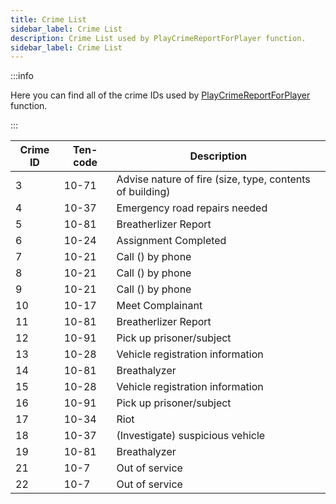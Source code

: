 ```yaml
---
title: Crime List
sidebar_label: Crime List
description: Crime List used by PlayCrimeReportForPlayer function.
sidebar_label: Crime List
---
```


:::info

Here you can find all of the crime IDs used by [PlayCrimeReportForPlayer](../functions/PlayCrimeReportForPlayer) function.

:::

| Crime ID | Ten-code | Description                                              |
| -------- | -------- | -------------------------------------------------------- |
| 3        | 10-71    | Advise nature of fire (size, type, contents of building) |
| 4        | 10-37    | Emergency road repairs needed                            |
| 5        | 10-81    | Breatherlizer Report                                     |
| 6        | 10-24    | Assignment Completed                                     |
| 7        | 10-21    | Call () by phone                                         |
| 8        | 10-21    | Call () by phone                                         |
| 9        | 10-21    | Call () by phone                                         |
| 10       | 10-17    | Meet Complainant                                         |
| 11       | 10-81    | Breatherlizer Report                                     |
| 12       | 10-91    | Pick up prisoner/subject                                 |
| 13       | 10-28    | Vehicle registration information                         |
| 14       | 10-81    | Breathalyzer                                             |
| 15       | 10-28    | Vehicle registration information                         |
| 16       | 10-91    | Pick up prisoner/subject                                 |
| 17       | 10-34    | Riot                                                     |
| 18       | 10-37    | (Investigate) suspicious vehicle                         |
| 19       | 10-81    | Breathalyzer                                             |
| 21       | 10-7     | Out of service                                           |
| 22       | 10-7     | Out of service                                           |
